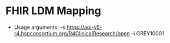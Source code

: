 # FHIR LDM Mapping

* Usage arguments: -s https://api-v5-r4.hspconsortium.org/R4ClinicalResearch/open -i GREY10001
 
